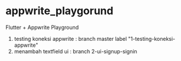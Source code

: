 # appwrite_playgorund

Flutter + Appwrite Playground

1. testing koneksi appwrite : branch master label "1-testing-koneksi-appwrite"
2. menambah textfield ui : branch 2-ui-signup-signin
